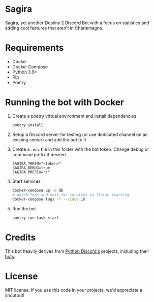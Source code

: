 # Sagira
Sagira, yet another Destiny 2 Discord Bot with a focus on statistics and adding cool features that aren't in Charlemagne.

# Requirements
- Docker
- Docker Compose
- Python 3.9+
- Pip
- Poetry

# Running the bot with Docker
1. Create a poetry virtual environment and install dependencies
   ```bash
   poetry install
   ```

1. Setup a Discord server for testing (or use dedicated channel on an existing server) and add the bot to it
1. Create a `.env` file in this folder with the bot token. Change debug or command prefix if desired.
    ```
    SAGIRA_TOKEN="<token>"
    SAGIRA_DEBUG=true
    SAGIRA_PREFIX="!"
    ```

1. Start services
    ```bash
    docker-compose up -d db
    # Watch logs and wait for services to finish starting
    docker-compose logs -f --since 1m
    ```

1. Run the bot
    ```bash
    poetry run task start
    ```


# Credits
This bot heavily derives from [Python Discord's](https://github.com/python-discord) projects, including their [bots](https://github.com/python-discord/bot).

# License
MIT license. If you use this code in your projects, we'd appreciate a shoutout!
